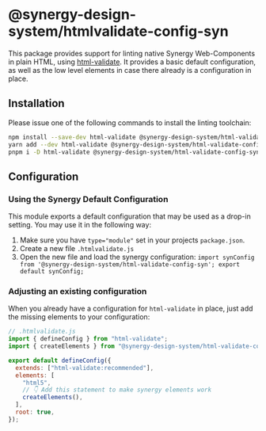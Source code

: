 # @synergy-design-system/htmlvalidate-config-syn

This package provides support for linting native Synergy Web-Components in plain HTML, using [html-validate](https://html-validate.org/).
It provides a basic default configuration, as well as the low level elements in case there already is a configuration in place.

## Installation

Please issue one of the following commands to install the linting toolchain:

```bash
npm install --save-dev html-validate @synergy-design-system/html-validate-config-syn
yarn add --dev html-validate @synergy-design-system/html-validate-config-syn
pnpm i -D html-validate @synergy-design-system/html-validate-config-syn
```

## Configuration

### Using the Synergy Default Configuration

This module exports a default configuration that may be used as a drop-in setting. You may use it in the following way:

1. Make sure you have `type="module"` set in your projects `package.json`.
2. Create a new file `.htmlvalidate.js`
3. Open the new file and load the synergy configuration: `import synConfig from '@synergy-design-system/html-validate-config-syn'; export default synConfig;`

### Adjusting an existing configuration

When you already have a configuration for `html-validate` in place, just add the missing elements to your configuration:

```javascript
// .htmlvalidate.js
import { defineConfig } from "html-validate";
import { createElements } from "@synergy-design-system/html-validate-config-syn/scripts/createElements";

export default defineConfig({
  extends: ["html-validate:recommended"],
  elements: [
    "html5",
    // 👇 Add this statement to make synergy elements work
    createElements(),
  ],
  root: true,
});
```
